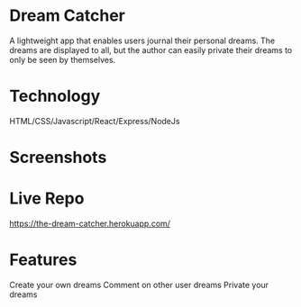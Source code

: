 # Dream Catcher
A lightweight app that enables users journal their personal dreams. The dreams are displayed to all, but the author can easily private their dreams to only be seen by themselves.
# Technology
HTML/CSS/Javascript/React/Express/NodeJs
# Screenshots

# Live Repo
https://the-dream-catcher.herokuapp.com/
# Features
Create your own dreams
Comment on other user dreams
Private your dreams
